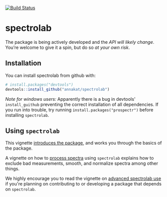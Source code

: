 [![Build Status](https://travis-ci.org/meireles/spectrolab.svg?branch=master)](https://travis-ci.org/meireles/spectrolab)

# spectrolab

The package is being actively developed and the *API will likely change*. You’re welcome to give it a spin, but do so *at your own risk*.

## Installation

You can install spectrolab from github with:

```R
# install.packages("devtools")
devtools::install_github("annakat/spectrolab")
```

_Note for windows users:_ Apparently there is a bug in devtools' `install_guithub` preventing the correct installation of all dependencies. If you run into trouble, try running `install.packages("prospectr")` before installing `spectrolab`.

## Using `spectrolab`

This vignette [introduces the package](vignettes/introduction_to_spectrolab.md), and works you through the basics of the package.

A vignette on how to [process spectra](vignettes/processing_spectra.md) using `spectrolab` explains how to exclude bad measurements, smooth, and normalize spectra among other things.

We highly encourage you to read the vignette on [advanced spectrolab use](vignettes/advanced_spectrolab.md) if you're planning on contributing to or developing a package that depends on `spectrolab`.


